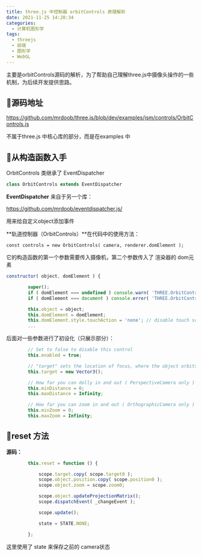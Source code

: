 ```yaml
---
title: three.js 中控制器 orbitControls 原理解析
date: 2021-11-25 14:28:34
categories:
  - 计算机图形学
tags:
  - threejs
  - 前端
  - 图形学
  - WebGL
---
```



主要是orbitControls源码的解析，为了帮助自己理解three.js中摄像头操作的一些机制，为后续开发提供思路。

<!-- more -->

## 🔵源码地址

https://github.com/mrdoob/three.js/blob/dev/examples/jsm/controls/OrbitControls.js

不属于three.js 中核心库的部分，而是在examples 中



## 🔵从构造函数入手

OrbitControls 类继承了 EventDispatcher

```javascript
class OrbitControls extends EventDispatcher 
```

**EventDispatcher** 来自于另一个库：

https://github.com/mrdoob/eventdispatcher.js/

用来给自定义object添加事件



**轨道控制器（OrbitControls）**在代码中的使用方法：

```
const controls = new OrbitControls( camera, renderer.domElement );
```

它的构造函数的第一个参数需要传入摄像机，第二个参数传入了 渲染器的 dom元素

```javascript
constructor( object, domElement ) {

		super();
    	if ( domElement === undefined ) console.warn( 'THREE.OrbitControls: The second parameter "domElement" is now mandatory.' );
		if ( domElement === document ) console.error( 'THREE.OrbitControls: "document" should not be used as the target "domElement". Please use "renderer.domElement" instead.' );

		this.object = object;
		this.domElement = domElement;
		this.domElement.style.touchAction = 'none'; // disable touch scroll
    	...
```

后面对一些参数进行了初设化（只展示部分）：

```javascript
		// Set to false to disable this control
		this.enabled = true;

		// "target" sets the location of focus, where the object orbits around
		this.target = new Vector3();

		// How far you can dolly in and out ( PerspectiveCamera only )
		this.minDistance = 0;
		this.maxDistance = Infinity;

		// How far you can zoom in and out ( OrthographicCamera only )
		this.minZoom = 0;
		this.maxZoom = Infinity;
```



## 🔵reset 方法

**源码：**

```javascript
		this.reset = function () {

			scope.target.copy( scope.target0 );
			scope.object.position.copy( scope.position0 );
			scope.object.zoom = scope.zoom0;

			scope.object.updateProjectionMatrix();
			scope.dispatchEvent( _changeEvent );

			scope.update();

			state = STATE.NONE;

		};
```

这里使用了 state 来保存之前的 camera状态



